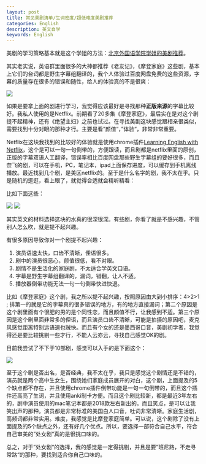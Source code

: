 ```yaml
---
layout: post
title: 常见美剧清单/生词密度/超低难度美剧推荐
categories: English
description: 英文自学
keywords: English
---
```


美剧的学习策略基本就是这个学姐的方法：[北京外国语学院学姐的美剧推荐](https://www.bilibili.com/video/BV1xM4y1K7M7)。

其实老实说，英语群里面很多的大神都推荐《老友记》，《摩登家庭》这些剧，基本上它们的台词都是野生字幕组翻译的，我个人体验过百度网盘免费的这些资源，字幕的质量存在很多的错误和随性，给人的体验真的不是很爽：

<img src="https://cs-cn.top//images/posts/dancimidu83825.png"/>

如果是要拿上面的剧进行学习，我觉得应该最好是寻找那种**正版来源**的字幕比较好。我私人使用的是Netflix。前期看了20多集《摩登家庭》，最后实在是对这个剧提不起精神，还有《绝望主妇》之前也试过。在寻找美剧这块感觉跟相亲很类似，需要找到十分对眼的那种才行。主要是看”颜值“，”体验“，非常非常重要。

Netflix在这块我找到的比较好的体验就是使用chrome插件[Learning English with Netflix](https://chrome.google.com/webstore/detail/language-learning-with-ne/hoombieeljmmljlkjmnheibnpciblicm)，这个是可以一句一句倒带的，方便跟读，而且剧都是netflix里面的原创，正版的字幕双语人工翻译，错误率相比百度网盘那些野生字幕组的要好很多，而且奈飞的剧，可以在手机，PC，笔记本，ipad上面保存进度，可以缓存到手机离线播放。最近找到几个剧，是美区netflix的。至于是什么名字的剧，我不太在乎。只是随机的逛逛，看上眼了，就觉得合适就会精听精看：

比如下面这些：

<img src="https://cs-cn.top/images/posts/kitty555.png"/>

<img src="https://cs-cn.top/images/posts/fuller858.png"/>

其实英文的材料选择这块的水真的很深很深。有些剧，你看了就是不感兴趣，不管别人怎么吹，就是提不起兴趣。

有很多原因导致你对一个剧提不起兴趣：

1. 演员语速太快，口齿不清晰，俚语很多。
2. 剧中的演员很恶心，颜值很低，看不对眼。
3. 剧情不是生活化的家庭剧，不太适合学英文口语。
4. 字幕是野生字幕组翻译的，漏词，错翻，让人不适。
5. 播放器倒带功能无法一句一句倒带快进快退。

比如《摩登家庭》这个剧，我之所以提不起兴趣，按照原因由大到小排序：4>2>1  ;     排第一的就是它的字幕真的很多错误的地方，有的地方直接漏词；第二个原因是这个剧里面有个很肥的男的是个同性恋，而且颜值不行，让我感到不适。第三个原因是这个剧里面非常多的俚语，而且演员口齿不清晰，可能是拍摄的原因吧，麦克风感觉距离特别远语速也贼快。而且有个女的还是墨西哥口音，美剧初学者，我觉得还是要比较挑剔一些才行，不能人云亦云，寻找自己感觉OK的剧。



目前我尝试了不下于10部剧，感觉可以入手的是下面这个：

<img src="https://cs-cn.top/images/posts/kitty555.png"/>

至于这个剧是否出名，是否经典，我不太在乎，我只是感觉这个剧情还是不错的，演员就是两个高中生女生，围绕她们家庭成员展开的对白，这个剧，上面提及的5个缺点都不存在，并且使用chrome插件倒带功能是一句一句倒带的，而且这个插件还高亮了生词，并且使用anki制卡方便。而且这个剧比较新，都是最近3年左右的，剧中演员使用的mac笔记本都是2018款左右新出的。而且笑点，是可以让我笑出声的那种。演员都是非常标准的美国白人口音，吐词非常清晰。家庭生活剧，高频词都非常实用。难度，我感觉是比摩登家庭简单。可以说，这个剧除了没有上面提及的5个缺点之外，还有好几个优点。所以，要选择一部符合自己水平，符合自己审美的”处女剧“真的是很挑口味的。



总之，对于”处女剧“的选择，我的感觉是一定得挑剔，并且是要”班尼路，不走寻常路“的那种，要找到适合你自己口味的。